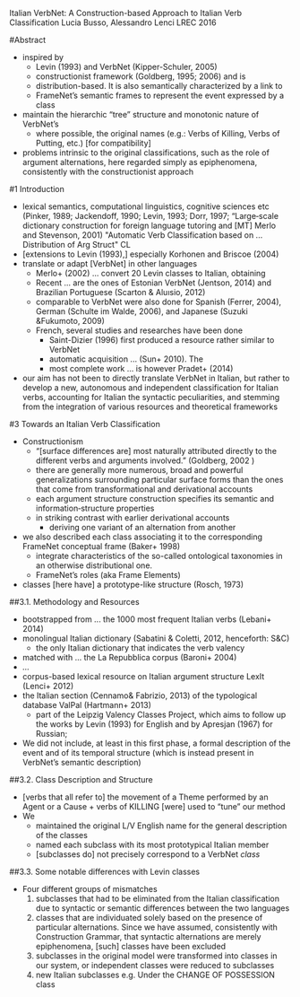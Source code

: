 Italian VerbNet: A Construction-based Approach to Italian Verb Classification
Lucia Busso, Alessandro Lenci
LREC 2016

#Abstract

* inspired by 
  * Levin (1993) and VerbNet (Kipper-Schuler, 2005)
  * constructionist framework (Goldberg, 1995; 2006) and is
  * distribution-based. It is also semantically characterized by a link to
  * FrameNet’s semantic frames to represent the event expressed by a class
* maintain the hierarchic “tree” structure and monotonic nature of VerbNet’s
  * where possible, the original names (e.g.: Verbs of Killing, Verbs of
    Putting, etc.) [for compatibility]
* problems intrinsic to the original classifications, such as the role of
  argument alternations, here regarded simply as epiphenomena, consistently
  with the constructionist approach

#1 Introduction

* lexical semantics, computational linguistics, cognitive sciences etc
  (Pinker, 1989; Jackendoff, 1990; Levin, 1993;
  Dorr, 1997;
    “Large‐scale dictionary construction for foreign language tutoring and [MT]
  Merlo and Stevenson, 2001)
    "Automatic Verb Classification based on ... Distribution of Arg Struct" CL
* [extensions to Levin (1993),] especially Korhonen and Briscoe (2004)
* translate or adapt [VerbNet] in other languages
  * Merlo+ (2002) ... convert 20 Levin classes to Italian, obtaining
  * Recent ... are the ones of Estonian VerbNet (Jentson, 2014) and 
    Brazilian Portuguese (Scarton & Aluısio, 2012)
  * comparable to VerbNet were also done for Spanish (Ferrer, 2004), 
    German (Schulte im Walde, 2006), and Japanese (Suzuki &Fukumoto, 2009)
  * French, several studies and researches have been done
    * Saint-Dizier (1996) first produced a resource rather similar to VerbNet
    * automatic acquisition ... (Sun+ 2010). The
    * most complete work ... is however Pradet+ (2014)
* our aim has not been to directly translate VerbNet in Italian, but rather to
  develop a new, autonomous and independent classification for Italian verbs,
  accounting for Italian the syntactic peculiarities, and stemming from the
  integration of various resources and theoretical frameworks

#3 Towards an Italian Verb Classification

* Constructionism
  * “[surface differences are] most naturally attributed directly to the
    different verbs and arguments involved.” (Goldberg, 2002 )
  * there are generally more numerous, broad and powerful generalizations
    surrounding particular surface forms than the ones that come from
    transformational and derivational accounts
  * each argument structure construction specifies its 
    semantic and information‐structure properties
  * in striking contrast with earlier derivational accounts 
    * deriving one variant of an alternation from another
* we also described each class associating it to the corresponding FrameNet
  conceptual frame (Baker+ 1998)
  * integrate characteristics of the so-called ontological taxonomies 
    in an otherwise distributional one. 
  * FrameNet’s roles (aka Frame Elements)
* classes [here have] a prototype-like structure (Rosch, 1973)

##3.1. Methodology and Resources

* bootstrapped from ... the 1000 most frequent Italian verbs (Lebani+ 2014)
* monolingual Italian dictionary (Sabatini & Coletti, 2012, henceforth: S&C)
  * the only Italian dictionary that indicates the verb valency 
* matched with ... the La Repubblica corpus (Baroni+ 2004)
* _..._
* corpus-based lexical resource on Italian argument structure 
  LexIt (Lenci+ 2012)
* the Italian section (Cennamo& Fabrizio, 2013) 
  of the typological database ValPal (Hartmann+ 2013)
  * part of the Leipzig Valency Classes Project, which aims to follow up
    the works by Levin (1993) for English and by Apresjan (1967) for Russian;
* We did not include, at least in this first phase, a formal description of the
  event and of its temporal structure (which is instead present in VerbNet’s
  semantic description)

##3.2. Class Description and Structure

* [verbs that all refer to] the movement of a Theme performed by an Agent or a
  Cause + verbs of KILLING [were] used to “tune” our method
* We 
  * maintained the original L/V English name for the general description of the
    classes  
  * named each subclass with its most prototypical Italian member
  * [subclasses do] not precisely correspond to a VerbNet _class_

##3.3. Some notable differences with Levin classes

* Four different groups of mismatches
  1. subclasses that had to be eliminated from the Italian classification due
     to syntactic or semantic differences between the two languages
  2. classes that are individuated solely based on the presence of particular
     alternations. Since we have assumed, consistently with Construction
     Grammar, that syntactic alternations are merely epiphenomena, [such]
     classes have been excluded
  3. subclasses in the original model were transformed into classes in our
     system, or independent classes were reduced to subclasses
  4. new Italian subclasses e.g. Under the CHANGE OF POSSESSION class 
